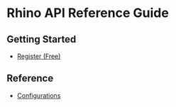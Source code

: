 # Rhino API Reference Guide

## Getting Started
* [Register (Free)](./register.md 'Register')

## Reference
* [Configurations](./Configurations.md 'Configurations')